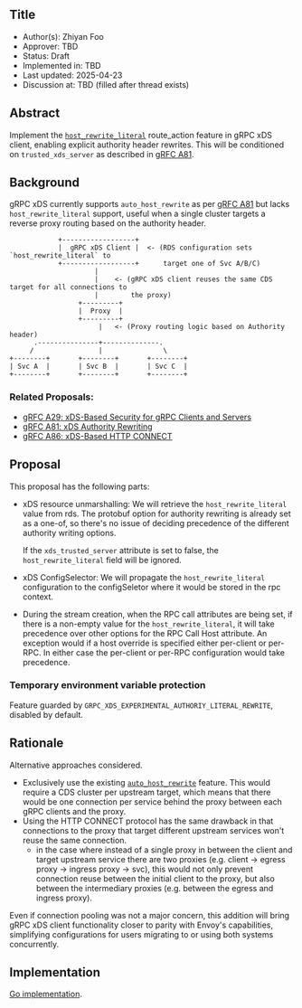 Title
----
* Author(s): Zhiyan Foo
* Approver: TBD
* Status: Draft
* Implemented in: TBD
* Last updated: 2025-04-23
* Discussion at: TBD (filled after thread exists)

## Abstract

Implement the 
[`host_rewrite_literal`](https://www.envoyproxy.io/docs/envoy/latest/api-v3/config/route/v3/route_components.proto#envoy-v3-api-field-config-route-v3-routeaction-host-rewrite-literal) 
route_action feature in gRPC xDS client, enabling explicit authority header rewrites. This will
be conditioned on `trusted_xds_server` as described in [gRFC A81][A81].


## Background

gRPC xDS currently supports `auto_host_rewrite` as per [gRFC A81][A81] but lacks `host_rewrite_literal`
support, useful when a single cluster targets a reverse proxy routing based on the authority
header.
```
            +------------------+
            |  gRPC xDS Client |  <- (RDS configuration sets `host_rewrite_literal` to
            +------------------+      target one of Svc A/B/C)
                     |
                     |    <- (gRPC xDS client reuses the same CDS target for all connections to
                     |        the proxy)
                 +---------+
                 |  Proxy  |
                 +---------+
                      |   <- (Proxy routing logic based on Authority header)
      .---------------+--------------.
     /                |               \
+--------+       +--------+       +--------+
| Svc A  |       | Svc B  |       | Svc C  |
+--------+       +--------+       +--------+
```

### Related Proposals:
* [gRFC A29: xDS-Based Security for gRPC Clients and Servers][A29]
* [gRFC A81: xDS Authority Rewriting][A81]
* [gRFC A86: xDS-Based HTTP CONNECT][A86]


## Proposal

This proposal has the following parts:
- xDS resource unmarshalling: We will retrieve the `host_rewrite_literal` value from rds. The
  protobuf option for authority rewriting is already set as a one-of, so there's no issue of
  deciding precedence of the different authority writing options.

  If the `xds_trusted_server` attribute is set to false, the `host_rewrite_literal` field will
  be ignored.

- xDS ConfigSelector: We will propagate the `host_rewrite_literal` configuration to the
  configSeletor where it would be stored in the rpc context. 

- During the stream creation, when the RPC call attributes are being set, if there is a non-empty
  value for the `host_rewrite_literal`, it will take precedence over other options for the RPC
  Call Host attribute. An exception would if a host override is specified either per-client or
  per-RPC. In either case the per-client or per-RPC configuration would take precedence.


### Temporary environment variable protection

Feature guarded by `GRPC_XDS_EXPERIMENTAL_AUTHORIY_LITERAL_REWRITE`, disabled by default.

## Rationale

Alternative approaches considered.
- Exclusively use the existing [`auto_host_rewrite`][route_action] feature. This would require a
  CDS cluster per upstream target, which means that there would be one connection per service
  behind the proxy between each gRPC clients and the proxy.
- Using the HTTP CONNECT protocol has the same drawback in that connections to the proxy that
  target different upstream services won't reuse the same connection.
   - in the case where instead of a single proxy in between the client and target upstream
     service there are two proxies (e.g. client -> egress proxy -> ingress proxy -> svc), this
     would not only prevent connection reuse between the initial client to the proxy, but also
     between the intermediary proxies (e.g. between the egress and ingress proxy).

Even if connection pooling was not a major concern, this addition will bring gRPC xDS client
functionality closer to parity with Envoy's capabilities, simplifying configurations for users
migrating to or using both systems concurrently.

## Implementation

[Go implementation](https://github.com/zhiyanfoo/grpc-go/pull/2/files).

[A29]: A29-xds-tls-security.md
[A81]: A81-xds-authority-rewriting.md
[A86]: https://github.com/grpc/proposal/pull/455
[route_action]: https://www.envoyproxy.io/docs/envoy/latest/api-v3/config/route/v3/route_components.proto
